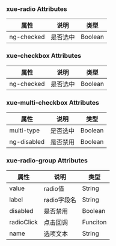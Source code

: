 ### xue-radio Attributes
| 属性         | 说明             | 类型    |
| ------------ | ---------------- | ------- |
| ng-checked   | 是否选中        |   Boolean|

### xue-checkbox Attributes
| 属性         | 说明             | 类型    |
| ------------ | ---------------- | ------- |
| ng-checked   | 是否选中        |   Boolean|

### xue-multi-checkbox Attributes
| 属性         | 说明             | 类型    |
| ------------ | ---------------- | ------- |
| multi-type   | 是否选中        |   Boolean|
| ng-disabled   | 是否禁用       |   Boolean|

### xue-radio-group Attributes
| 属性         | 说明             | 类型    |
| ------------ | ---------------- | ------- |
| value   | radio值        |   String|
| label  | radio字段名       |   String|
| disabled  | 是否禁用       |   Boolean|
| radioClick  | 点击回调       |   Funciton|
| name  | 选项文本       |   String|
